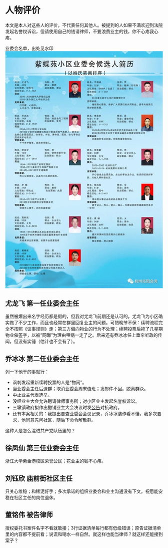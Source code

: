 # 人物评价
本文是本人对这些人的评价，不代表任何其他人。被提到的人如果不满欢迎到法院发起名誉权诉讼，但请使用自己的钱请律师，不要浪费业主的钱，你不心疼我心疼。  

业委会名单，出处见水印  
![](https://github.com/nozominull/zidieyuanzhiqingquan/blob/main/assets/%E4%B8%9A%E5%A7%94%E4%BC%9A%E5%80%99%E9%80%89%E4%BA%BA.jpg?raw=true)

## 尤龙飞 第一任业委会主任
虽然被爆出来名字经历都是假的，但我对尤龙飞前期还是认可的。尤龙飞为小区确实做了不少工作，而且也经常在群里回复业主的问题。可惜晚节不保：续聘流程完全不按照《议事规则》走；第三方偏向物业的行为不处理；续聘投票后拖了几星期物业催签字，以被“网曝”为理由甩锅一走了之。后来还有乔冰冰任上垂帘听政的传闻，但没有实锤（估计也不会有了）。

## 乔冰冰 第二任业委会主任
列一下他干的事就行：
+ 讽刺发起重新续聘投票的人是“物闹”。  
+ 当业委会主任后退群；取消业委会周末值班；发邮件不回。脱离群众。  
+ 中止业主代表选举。  
+ 没经业主大会允许聘请律师事务所；对小区业主发起名誉权诉讼。  
+ 三墩镇政府拟作出撤销业主大会决议时发[公告](https://github.com/nozominull/zidieyuanzhiqingquan/blob/main/assets/%E5%85%B3%E4%BA%8E%E4%B8%9A%E4%B8%BB%E5%A4%A7%E4%BC%9A%E5%86%B3%E8%AE%AE%E8%A2%AB%E6%92%A4%E9%94%80%E7%9A%84%E4%BA%8B%E5%85%88%E5%91%8A%E7%9F%A5%E4%B9%A6%E6%83%85%E5%86%B5%E8%AF%B4%E6%98%8E.pdf)对抗政府。  
+ 还有本案相关的：我提出要查业委会会议记录，乔冰冰装作看不懂，我多次要求，他同意先问社区，随后下命令解散群。  
  
这种人是怎么混进共产党队伍里的？

## 徐凤仙 第三任业委会主任
浙江大学紫金港校区荣誉公民；花业主的钱不心疼。

## 刘钰欣 庙前街社区主任
只关心维稳；和稀泥好手；多次承诺的组织业委会和业主沟通没有下文。祝愿能安稳在社区主任的岗位退休。

## 董铭伟 被告律师
授权委托书案件名字不看就敢接；3行证据清单每行都有低级错误；原告证据清单里的内容都不提前看；说谎和喝水一样自然。就这样也能当律师？就这样还能接到案子？